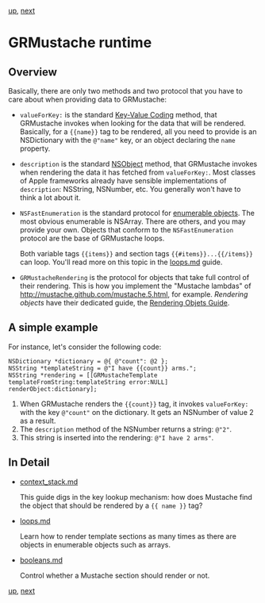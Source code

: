 [up](../../../../GRMustache#documentation), [next](runtime/context_stack.md)

GRMustache runtime
==================

## Overview

Basically, there are only two methods and two protocol that you have to care about when providing data to GRMustache:

- `valueForKey:` is the standard [Key-Value Coding](http://developer.apple.com/documentation/Cocoa/Conceptual/KeyValueCoding/Articles/KeyValueCoding.html) method, that GRMustache invokes when looking for the data that will be rendered. Basically, for a `{{name}}` tag to be rendered, all you need to provide is an NSDictionary with the `@"name"` key, or an object declaring the `name` property.

- `description` is the standard [NSObject](http://developer.apple.com/documentation/Cocoa/Reference/Foundation/Protocols/NSObject_Protocol/Reference/NSObject.html) method, that GRMustache invokes when rendering the data it has fetched from `valueForKey:`. Most classes of Apple frameworks already have sensible implementations of `description`: NSString, NSNumber, etc. You generally won't have to think a lot about it.

- `NSFastEnumeration` is the standard protocol for [enumerable objects](http://developer.apple.com/documentation/Cocoa/Conceptual/ObjectiveC/Chapters/ocFastEnumeration.html). The most obvious enumerable is NSArray. There are others, and you may provide your own. Objects that conform to the `NSFastEnumeration` protocol are the base of GRMustache loops.
    
    Both variable tags `{{items}}` and section tags `{{#items}}...{{/items}}` can loop. You'll read more on this topic in the [loops.md](runtime/loops.md) guide.

- `GRMustacheRendering` is the protocol for objects that take full control of their rendering. This is how you implement the "Mustache lambdas" of http://mustache.github.com/mustache.5.html, for example. *Rendering objects* have their dedicated guide, the [Rendering Objets Guide](rendering_objects.md).


## A simple example

For instance, let's consider the following code:

```obcj
NSDictionary *dictionary = @{ @"count": @2 };
NSString *templateString = @"I have {{count}} arms.";
NSString *rendering = [[GRMustacheTemplate templateFromString:templateString error:NULL] renderObject:dictionary];
```

1. When GRMustache renders the `{{count}}` tag, it invokes `valueForKey:` with the key `@"count"` on the dictionary. It gets an NSNumber of value 2 as a result.
2. The `description` method of the NSNumber returns a string: `@"2"`.
3. This string is inserted into the rendering: `@"I have 2 arms"`.


## In Detail

- [context_stack.md](runtime/context_stack.md)

    This guide digs in the key lookup mechanism: how does Mustache find the object that should be rendered by a `{{ name }}` tag?
    
- [loops.md](runtime/loops.md)
    
    Learn how to render template sections as many times as there are objects in enumerable objects such as arrays.
    
- [booleans.md](runtime/booleans.md)

    Control whether a Mustache section should render or not.


[up](../../../../GRMustache#documentation), [next](runtime/context_stack.md)
